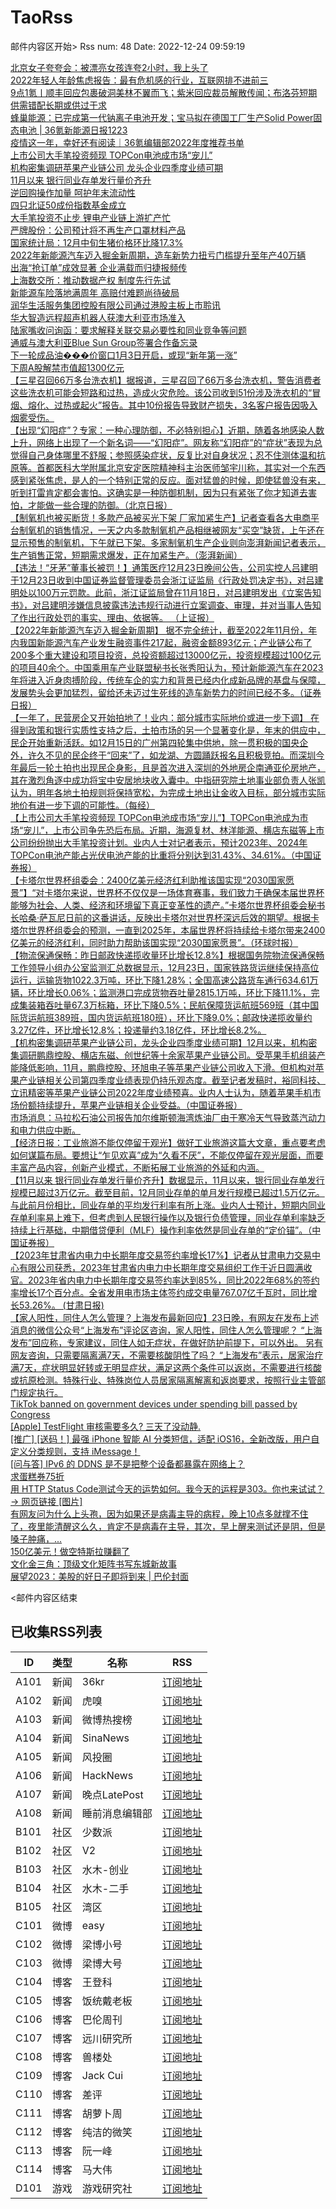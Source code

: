 # TaoRss

邮件内容区开始>
Rss num: 48  Date: 2022-12-24 09:59:19 <br/>

<a href='https://36kr.com/p/2056355119499137?f=rss'>北京女子夸夸会：被漂亮女孩连夸2小时，我上头了</a><br/>
<a href='https://36kr.com/p/2056360628651652?f=rss'>2022年轻人年龄焦虑报告：最有危机感的行业，互联网排不进前三</a><br/>
<a href='https://36kr.com/p/2057386157969289?f=rss'>9点1氪丨顺丰回应包裹破洞美林不翼而飞；紫米回应裁员解散传闻​；布洛芬短期供需错配长期或供过于求</a><br/>
<a href='https://36kr.com/p/2056420135437960?f=rss'>蜂巢能源：已完成第一代钠离子电池开发；宝马拟在德国工厂生产Solid Power固态电池 | 36氪新能源日报1223</a><br/>
<a href='https://36kr.com/p/2056455538395012?f=rss'>疫情这一年，幸好还有阅读｜36氪编辑部2022年度推荐书单</a><br/>
<a href='https://36kr.com/newsflashes/2057413876780673?f=rss'>上市公司大手笔投资频现 TOPCon电池成市场“宠儿”</a><br/>
<a href='https://36kr.com/newsflashes/2057413197565570?f=rss'>机构密集调研苹果产业链公司 龙头企业四季度业绩可期</a><br/>
<a href='https://36kr.com/newsflashes/2057411617279621?f=rss'>11月以来 银行同业存单发行量价齐升</a><br/>
<a href='https://36kr.com/newsflashes/2057410732412808?f=rss'>逆回购操作加量 呵护年末流动性</a><br/>
<a href='https://36kr.com/newsflashes/2057409172295556?f=rss'>四只北证50成份指数基金成立</a><br/>
<a href='https://36kr.com/newsflashes/2057407920541571?f=rss'>大手笔投资不止步 锂电产业链上游扩产忙</a><br/>
<a href='https://36kr.com/newsflashes/2057406470475395?f=rss'>严牌股份：公司预计将不再生产口罩材料产品</a><br/>
<a href='https://36kr.com/newsflashes/2057405505556104?f=rss'>国家统计局：12月中旬生猪价格环比降17.3%</a><br/>
<a href='https://36kr.com/newsflashes/2057401351442053?f=rss'>2022年新能源汽车迈入掘金新周期，造车新势力扭亏门槛提升至年产40万辆</a><br/>
<a href='https://36kr.com/newsflashes/2057400185311106?f=rss'>出海“抢订单”成效显著 企业满载而归捷报频传</a><br/>
<a href='https://36kr.com/newsflashes/2057399192145540?f=rss'>上海数交所：推动数据产权 制度先行先试</a><br/>
<a href='https://36kr.com/newsflashes/2057398180990850?f=rss'>新能源车险落地满周年 高赔付难题尚待破局</a><br/>
<a href='https://36kr.com/newsflashes/2057395670110083?f=rss'>润华生活服务集团控股有限公司通过港股主板上市聆讯</a><br/>
<a href='https://36kr.com/newsflashes/2057393878929031?f=rss'>华大智造远程超声机器人获澳大利亚市场准入</a><br/>
<a href='https://36kr.com/newsflashes/2057393015918213?f=rss'>陆家嘴收问询函：要求解释关联交易必要性和同业竞争等问题</a><br/>
<a href='https://36kr.com/newsflashes/2057390517014149?f=rss'>通威与澳大利亚Blue Sun Group签署合作备忘录</a><br/>
<a href='https://36kr.com/newsflashes/2057389433982856?f=rss'>下一轮成品油���价窗口1月3日开启，或现“新年第一涨”</a><br/>
<a href='https://36kr.com/newsflashes/2057367223209859?f=rss'>下周A股解禁市值超1300亿元</a><br/>
<a href='https://finance.sina.cn/7x24/2022-12-24/detail-imxxtsva1046396.d.html'>【三星召回66万多台洗衣机】据报道，三星召回了66万多台洗衣机，警告消费者这些洗衣机可能会短路和过热，造成火灾危险。该公司收到51份涉及洗衣机的“冒烟、熔化、过热或起火”报告。其中10份报告导致财产损失，3名客户报告因吸入烟雾受伤。</a><br/>
<a href='https://finance.sina.cn/7x24/2022-12-24/detail-imxxtsuy4267045.d.html'>【出现“幻阳症”？专家：一种心理防御，不必特别担心】近期，随着各地感染人数上升，网络上出现了一个新名词——“幻阳症”。网友称“幻阳症”的“症状”表现为总觉得自己身体哪里不舒服；参照感染症状，反复比对自身状况；忍不住测体温和抗原等。首都医科大学附属北京安定医院精神科主治医师邹宇川称，其实对一个东西感到紧张焦虑，是人的一个特别正常的反应。面对猛兽的时候，即使猛兽没有来，听到打雷肯定都会害怕。这确实是一种防御机制，因为只有紧张了你才知道去害怕，才能做一些合理的防御。（北京日报）</a><br/>
<a href='https://finance.sina.cn/7x24/2022-12-24/detail-imxxtsva1039214.d.html'>【制氧机也被买断货！多款产品被买光下架 厂家加紧生产】记者查看各大电商平台制氧机的销售情况，一天之内多款制氧机产品相继被网友“买空”缺货，上午还在显示预售的制氧机，下午就已下架。多家制氧机生产企业则向澎湃新闻记者表示，生产销售正常，短期需求爆发，正在加紧生产。（澎湃新闻）</a><br/>
<a href='https://finance.sina.cn/7x24/2022-12-24/detail-imxxtsva1036081.d.html'>【违法！“牙茅”董事长被罚！】通策医疗12月23日晚间公告，公司实控人吕建明于12月23日收到中国证券监督管理委员会浙江证监局《行政处罚决定书》，对吕建明处以100万元罚款。此前，浙江证监局曾在11月18日，对吕建明发出《立案告知书》，对吕建明涉嫌信息披露违法违规行动进行立案调查、审理，并对当事人告知了作出行政处罚的事实、理由、依据等。  （上证报）</a><br/>
<a href='https://finance.sina.cn/7x24/2022-12-24/detail-imxxtsva1027372.d.html'>【2022年新能源汽车迈入掘金新周期】 据不完全统计，截至2022年11月份，年内我国新能源汽车产业发生融资事件217起，融资金额893亿元；产业链公布了200多个重大建设和项目投资，总投资额超过13000亿元，投资规模超过100亿元的项目40余个。中国乘用车产业联盟秘书长张秀阳认为，预计新能源汽车在2023年将进入近身肉搏阶段，传统车企的实力和背景已经内化成新品牌的基盘与保障，发展势头会更加猛烈，留给还未迈过生死线的造车新势力的时间已经不多。（证券日报）</a><br/>
<a href='https://finance.sina.cn/7x24/2022-12-24/detail-imxxtsuy4248685.d.html'>【一年了，民营房企又开始拍地了！业内：部分城市实际地价或进一步下调】 在得到政策和银行实质性支持之后，土拍市场的另一个显著变化是，年末的供应中，民企开始重新活跃。如12月15日的广州第四轮集中供地，除一贯积极的国央企外，许久不见的民企终于“回来”了，如龙湖、方圆踊跃报名且积极竞拍。而深圳今年最后一轮土拍也出现民企身影，且是首次进入深圳的外地房企南通亚伦房地产，其在激烈角逐中成功将宝中安居地块收入囊中。中指研究院土地事业部负责人张凯认为，明年各地土拍规则将保持宽松，为完成土地出让金收入目标，部分城市实际地价有进一步下调的可能性。（每经）</a><br/>
<a href='https://finance.sina.cn/7x24/2022-12-24/detail-imxxtsuy4247788.d.html'>【上市公司大手笔投资频现 TOPCon电池成市场“宠儿”】TOPCon电池成为市场“宠儿”，上市公司争先恐后布局。近期，海源复材、林洋能源、横店东磁等上市公司纷纷抛出大手笔投资计划。业内人士对记者表示，预计2023年、2024年TOPCon电池产能占光伏电池产能的比重将分别达到31.43%、34.61%。（中国证券报）</a><br/>
<a href='https://finance.sina.cn/7x24/2022-12-24/detail-imxxtsva1024535.d.html'>【卡塔尔世界杯组委会：2400亿美元经济红利助推该国实现“2030国家愿景”】“对卡塔尔来说，世界杯不仅仅是一场体育赛事，我们致力于确保本届世界杯能够为社会、人类、经济和环境留下真正变革性的遗产。”卡塔尔世界杯组委会秘书长哈桑·萨瓦尼日前的这番讲话，反映出卡塔尔对世界杯深远后效的期望。根据卡塔尔世界杯组委会的预测，一直到2025年，本届世界杯将持续给卡塔尔带来2400亿美元的经济红利，同时助力帮助该国实现“2030国家愿景”。（环球时报）</a><br/>
<a href='https://finance.sina.cn/7x24/2022-12-24/detail-imxxtsuy4245207.d.html'>【物流保通保畅：昨日邮政快递揽收量环比增长12.8%】根据国务院物流保通保畅工作领导小组办公室监测汇总数据显示，12月23日，国家铁路货运继续保持高位运行，运输货物1022.3万吨，环比下降1.28%；全国高速公路货车通行634.61万辆，环比增长0.06%；监测港口完成货物吞吐量2815.1万吨，环比下降11.1%，完成集装箱吞吐量67.3万标箱，环比下降0.5%；民航保障货运航班569班（其中国际货运航班389班，国内货运航班180班），环比下降9.0%；邮政快递揽收量约3.27亿件，环比增长12.8%；投递量约3.18亿件，环比增长8.2%。</a><br/>
<a href='https://finance.sina.cn/7x24/2022-12-24/detail-imxxtsuy4243921.d.html'>【机构密集调研苹果产业链公司，龙头企业四季度业绩可期】12月以来，机构密集调研鹏鼎控股、横店东磁、创世纪等十余家苹果产业链公司。受苹果手机组装产能降低影响，11月，鹏鼎控股、环旭电子等苹果产业链公司收入下滑。但机构对苹果产业链相关公司第四季度业绩表现仍持乐观态度。截至记者发稿时，裕同科技、立讯精密等苹果产业链公司2022年度业绩预喜。业内人士认为，随着苹果手机市场份额持续提升，苹果产业链相关企业受益。（中国证券报）</a><br/>
<a href='2916960'>市场消息：马拉松石油公司报告加尔维斯顿海湾炼油厂由于寒冷天气导致蒸汽动力和电力供应中断。</a><br/>
<a href='https://finance.sina.cn/7x24/2022-12-24/detail-imxxtsva1017941.d.html'>【经济日报：工业旅游不能仅停留于观光】做好工业旅游这篇大文章，重点要考虑如何谋篇布局。要想让“乍见欢喜”成为“久看不厌”，不能仅停留在观光层面，而要丰富产品内容，创新产业模式，不断拓展工业旅游的外延和内涵。</a><br/>
<a href='https://finance.sina.cn/7x24/2022-12-24/detail-imxxtsuy4239777.d.html'>【11月以来 银行同业存单发行量价齐升】数据显示，11月以来，银行同业存单发行规模已超过3万亿元。截至目前，12月同业存单的单月发行规模已超过1.5万亿元。与此前月份相比，同业存单的平均发行利率有所上涨。业内人士预计，短期内同业存单利率易上难下，但考虑到人民银行操作以及银行负债管理，同业存单利率缺乏持续上行基础，中期借贷便利（MLF）操作利率依然是同业存单的“定价锚”。（中国证券报）</a><br/>
<a href='https://finance.sina.cn/7x24/2022-12-24/detail-imxxtsva1010577.d.html'>【2023年甘肃省内电力中长期年度交易签约率增长17%】记者从甘肃电力交易中心有限公司获悉，2023年甘肃省内电力中长期年度交易组织工作于近日圆满收官。2023年省内电力中长期年度交易签约率达到85%，同比2022年68%的签约率增长17个百分点。全省发用电市场主体签约成交电量767.07亿千瓦时，同比增长53.26%。 (甘肃日报)</a><br/>
<a href='https://finance.sina.cn/7x24/2022-12-24/detail-imxxtsva1008880.d.html'>【家人阳性，同住人怎么管理？上海发布最新回应】23日晚，有网友在发布上述消息的微信公众号“上海发布”评论区咨询，家人阳性，同住人怎么管理呢？ “上海发布”回应称，专家建议，同住人如无症状，在做好防护前提下，可以外出。 另有网友咨询，只需要隔离满7天，不需要核酸阴性了吗？ “上海发布”表示，居家治疗满7天，症状明显好转或无明显症状，满足这两个条件可以返岗，不需要进行核酸或抗原检测。特殊行业、特殊岗位人员居家隔离解离和返岗要求，按照行业主管部门规定执行。</a><br/>
<a href='https://www.cnbc.com/2022/12/23/congress-passes-spending-bill-with-tiktok-ban-on-government-devices.html'>TikTok banned on government devices under spending bill passed by Congress</a><br/>
<a href='https://www.v2ex.com/t/904408#reply1'>[Apple] TestFlight 审核需要多久? 三天了没动静.</a><br/>
<a href='https://www.v2ex.com/t/904407#reply14'>[推广] [送码！] 最强 iPhone 智能 AI 分类短信，适配 iOS16，全新改版，用户自定义分类规则，支持 iMessage！</a><br/>
<a href='https://www.v2ex.com/t/904406#reply1'>[问与答] IPv6 的 DDNS 是不是把整个设备都暴露在网络上？</a><br/>
<a href='http://www.newsmth.net/nForum/article/SecondMarket/2072845'>求蛋糕券75折</a><br/>
<a href='https://weibo.com/1088413295/Ml20lE1yG'>用 HTTP Status Code测试今天的运势如何。我今天的运程是303。你也来试试？→ 网页链接 [图片]</a><br/>
<a href='https://weibo.com/1497035431/Ml1IzqHGN'>有网友问为什么上头孢，因为如果还是病毒主导的病程，晚上10点多就撑不住了，夜里能清醒这么久，肯定不是病毒在主导，其次，早上醒来测试还是阴，但是嗓子肿痛，...</a><br/>
<a href='https://mp.weixin.qq.com/s/QJgoGT8pNrIB55SJTWKpBA'>150亿美元！做空特斯拉赚翻了</a><br/>
<a href='https://mp.weixin.qq.com/s/spvdCJf42tX_JwIXC9MklA'>文化金三角：顶级文化矩阵书写东城新故事</a><br/>
<a href='https://mp.weixin.qq.com/s/LR-yHztkhFlJ7zo5CoC6CQ'>展望2023：美股的好日子即将到来 | 巴伦封面</a><br/>


<邮件内容区结束

## 已收集RSS列表

| ID | 类型 | 名称  | RSS  |
| -- | -- | -- | -- | 
| A101  | 新闻 | 36kr | [订阅地址](https://www.36kr.com/feed) |
| A102  | 新闻 | 虎嗅 | [订阅地址](https://www.huxiu.com/rss/0.xml) |
| A103  | 新闻 | 微博热搜榜 | [订阅地址](https://rsshub.app/weibo/search/hot) |
| A104  | 新闻 | SinaNews | [订阅地址](https://sina-news.vercel.app/rss.xml) |
| A105  | 新闻 | 风投圈 | [订阅地址](https://crazy.capital/feed) |
| A106  | 新闻 | HackNews | [订阅地址](https://news.ycombinator.com/rss) |
| A107  | 新闻 | 晚点LatePost | [订阅地址](https://api.feeddd.org/feeds/6121d8a451e2511a8279faaf) |
| A108  | 新闻 | 睡前消息编辑部 | [订阅地址](https://api.feeddd.org/feeds/612320c451e2511a827a11d6) |
| B101  | 社区 | 少数派 | [订阅地址](https://sspai.com/feed) |
| B102  | 社区 | V2  | [订阅地址](http://www.v2ex.com/index.xml) |
| B103  | 社区 | 水木-创业  | [订阅地址](https://www.mysmth.net/nForum/rss/board-Entrepreneur) |
| B104  | 社区 | 水木-二手 | [订阅地址](https://www.mysmth.net/nForum/rss/board-SecondMarket) |
| B105  | 社区 | 湾区 | [订阅地址](https://wanqu.co/feed/) |
| C101  | 微博 | easy | [订阅地址](https://rsshub.app/weibo/user/1088413295) |
| C102  | 微博 | 梁博小号 | [订阅地址](https://rsshub.app/weibo/user/2131170823) |
| C103  | 微博 | 梁博大号 | [订阅地址](https://rsshub.app/weibo/user/1497035431) |
| C104  | 博客 | 王登科 | [订阅地址](https://greatdk.com/feed) |
| C105  | 博客 | 饭统戴老板 | [订阅地址](https://api.feeddd.org/feeds/6131b9e01269c358aa0df19e) |
| C106  | 博客 | 巴伦周刊 | [订阅地址](https://api.feeddd.org/feeds/6131b5301269c358aa0dec2e) |
| C107  | 博客 | 远川研究所 | [订阅地址](https://api.feeddd.org/feeds/616102e99b888e41f5cb64fb) |
| C108  | 博客 | 兽楼处 | [订阅地址](https://api.feeddd.org/feeds/6131e1421269c358aa0e1b6b) |
| C109  | 博客 | Jack Cui | [订阅地址](https://api.feeddd.org/feeds/613381f91269c358aa0eabc9) |
| C110  | 博客 | 差评 | [订阅地址](https://api.feeddd.org/feeds/6110783449ef7514d0b91ae1) |
| C111  | 博客 | 胡萝卜周 | [订阅地址](https://api.feeddd.org/feeds/613381f91269c358aa0eab79) |
| C112  | 博客 | 纯洁的微笑 | [订阅地址](http://www.ityouknow.com/feed.xml) |
| C113  | 博客 | 阮一峰 | [订阅地址](https://feeds.feedburner.com/ruanyifeng) |
| C114  | 博客 | 马大伟 | [订阅地址](https://www.bmpi.dev/index.xml) |
| D101  | 游戏 | 游戏研究社 | [订阅地址](https://api.feeddd.org/feeds/612328f851e2511a827a171f) |






